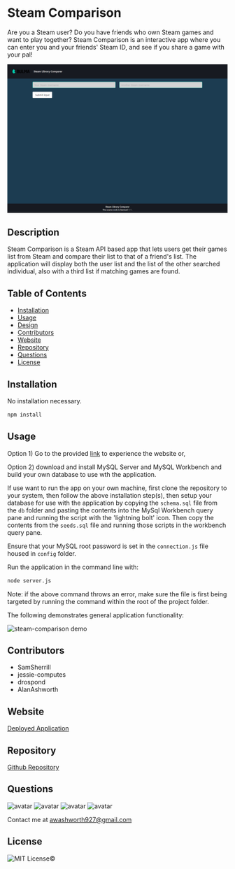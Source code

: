 # Steam Comparison

Are you a Steam user? Do you have friends who own Steam games and want to play together? Steam Comparison is an interactive app where you can enter you and your friends' Steam ID, and see if you share a game with your pal!

![screenshot](./public/images/project_02_steam-comparison.png)

## Description

Steam Comparison is a Steam API based app that lets users get their games list from Steam and compare their list to that of a friend's list. The application will display both the user list and the list of the other searched individual, also with a third list if matching games are found.

## Table of Contents

* [Installation](#installation)
* [Usage](#usage)
* [Design](#design)
* [Contributors](#contributors)
* [Website](#website)
* [Repository](#repository)
* [Questions](#questions)
* [License](#license)

## Installation

No installation necessary.

```sh
npm install
```

## Usage

Option 1) Go to the provided <a href="https://steam-comparison.herokuapp.com/">link</a> to experience the website or,

Option 2) download and install MySQL Server and MySQL Workbench and build your own database to use wth the application. 

If use want to run the app on your own machine, first clone the repository to your system, then follow the above installation step(s), then setup your database for use with the application by copying the `schema.sql` file from the `db` folder and pasting the contents into the MySql Workbench query pane and running the script with the 'lightning bolt' icon. Then copy the contents from the `seeds.sql` file and running those scripts in the workbench query pane.

Ensure that your MySQL root password is set in the `connection.js` file housed in `config` folder.

Run the application in the command line with:

```sh
node server.js
```

Note: if the above command throws an error, make sure the file is first being targeted by running the command within the root of the project folder.


The following demonstrates general application functionality:

![steam-comparison demo](./public/assets/img/eat-da-burger-demo.gif)

## Contributors

* SamSherrill
* jessie-computes
* drospond
* AlanAshworth

## Website

[Deployed Application](https://steam-comparison.herokuapp.com/)

## Repository

[Github Repository](https://github.com/SamSherrill/project-2)

## Questions

<img src="https://avatars2.githubusercontent.com/u/38333695?v=4" alt="avatar" width="100px" height="100px" />
<img src="https://avatars0.githubusercontent.com/u/60405600?v=4" alt="avatar" width="100px" height="100px" />
<img src="https://avatars1.githubusercontent.com/u/43630721?v=4" alt="avatar" width="100px" height="100px" />
<img src="https://avatars3.githubusercontent.com/u/54105679?v=4" alt="avatar" width="100px" height="100px" />

Contact me at <a href="mailto:awashworth927@gmail.com">awashworth927@gmail.com</a>

## License

![MIT License](https://img.shields.io/apm/l/atomic-design-ui.svg?)©